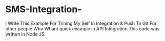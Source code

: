 # SMS-Integration-
I Write This Example For Trining My Self in Integration & Push To Git For other people Who Whant quick example in API Integration
This code was written in Node JS
